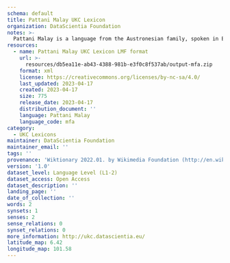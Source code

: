 ```yaml
---
schema: default
title: Pattani Malay UKC Lexicon
organization: DataScientia Foundation
notes: >-
  Pattani Malay is a language from the Austronesian family, spoken in Eurasia. The UKC Lexicon of Pattani Malay is represented as a lexico-semantic network. It consists of words, word senses, synsets, as well as sense-level and synset-level relationships.
resources:
  - name: Pattani Malay UKC Lexicon LMF format
    url: >-
      resources/db5ea11e-ab43-4388-981b-e3f0c8f537ab/output-mfa.zip
    format: xml
    license: https://creativecommons.org/licenses/by-nc-sa/4.0/
    last_updated: 2023-04-17
    created: 2023-04-17
    size: 775
    release_date: 2023-04-17
    distribution_document: ''
    language: Pattani Malay
    language_code: mfa
category:
  - UKC Lexicons
maintainer: DataScientia Foundation
maintainer_email: ''
tags: ''
provenance: 'Wiktionary 2022.01. by Wikimedia Foundation (http://en.wiktionary.org); Princeton WordNet 2.1 by Princeton University (https://wordnet.princeton.edu)'
version: '1.0'
dataset_level: Language Level (L1-2)
dataset_access: Open Access
dataset_description: ''
landing_page: ''
date_of_collection: ''
words: 2
synsets: 1
senses: 2
sense_relations: 0
synset_relations: 0
more_information: http://ukc.datascientia.eu/
latitude_map: 6.42
longitude_map: 101.58
---
```


